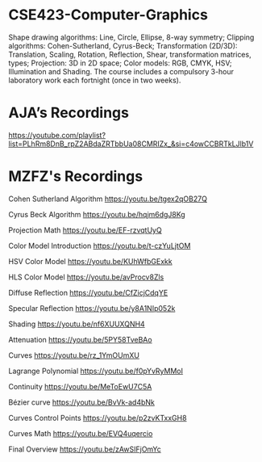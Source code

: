 # CSE423-Computer-Graphics

Shape drawing algorithms: Line, Circle, Ellipse, 8-way symmetry; Clipping algorithms: Cohen-Sutherland, Cyrus-Beck; Transformation (2D/3D): Translation, Scaling, Rotation, Reflection, Shear, transformation matrices, types; Projection: 3D in 2D space; Color models: RGB, CMYK, HSV; Illumination and Shading. The course includes a compulsory 3-hour laboratory work each fortnight (once in two weeks).


# AJA’s Recordings
https://youtube.com/playlist?list=PLhRm8DnB_rpZ2ABdaZRTbbUa08CMRIZx_&si=c4owCCBRTkLJlb1V

# MZFZ's Recordings 
Cohen Sutherland Algorithm https://youtu.be/tgex2qOB27Q

Cyrus Beck Algorithm https://youtu.be/hqjm6dgJ8Kg

Projection Math https://youtu.be/EF-rzvqtUyQ

Color Model Introduction https://youtu.be/t-czYuLjtOM

HSV Color Model https://youtu.be/KUhWfbGExkk

HLS Color Model https://youtu.be/avProcv8Zls

Diffuse Reflection https://youtu.be/CfZicjCdqYE

Specular Reflection https://youtu.be/y8A1NIp052k

Shading https://youtu.be/nf6XUUXQNH4

Attenuation https://youtu.be/5PY58TveBAo

Curves https://youtu.be/rz_1YmOUmXU

Lagrange Polynomial https://youtu.be/f0pYvRyMMoI

Continuity https://youtu.be/MeToEwU7C5A

Bézier curve https://youtu.be/BvVk-ad4bNk

Curves Control Points https://youtu.be/p2zvKTxxGH8

Curves Math https://youtu.be/EVQ4uqercio

Final Overview https://youtu.be/zAwSIFjOmYc

